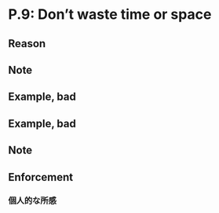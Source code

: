 # P.9: Don’t waste time or space

## Reason

## Note

## Example, bad

## Example, bad

## Note

## Enforcement

### 個人的な所感
